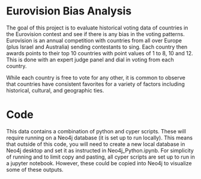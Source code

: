 

# Eurovision Bias Analysis

The goal of this project is to evaluate historical voting data of countries in the Eurovision contest and see if there is any bias in the voting patterns. Eurovision is an annual competition with countries from all over Europe (plus Israel and Australia) sending contestants to sing. Each country then awards points to their top 10 countries with point values of 1 to 8, 10 and 12. This is done with an expert judge panel and dial in voting from each country.

While each country is free to vote for any other, it is common to observe that countries have consistent favorites for a variety of factors including historical, cultural, and geographic ties.

# Code

This data contains a combination of python and cyper scripts.  These will require running on a Neo4j database (it is set up to run locally). This means that outside of this code, you will need to create a new local database in Neo4j desktop and set it as instructed in Neo4j_Python.ipynb. For simplicity of running and to limit copy and pasting, all cyper scripts are set up to run in a jupyter notebook. However, these could be copied into Neo4j to visualize some of these outputs.

